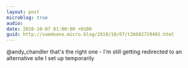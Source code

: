 ```yaml
---
layout: post
microblog: true
audio: 
date: 2010-10-07 01:00:00 +0100
guid: http://samdeane.micro.blog/2010/10/07/t26682729401.html
---
```

@andy_chandler that's the right one - I'm still getting redirected to an alternative site I set up temporarily
